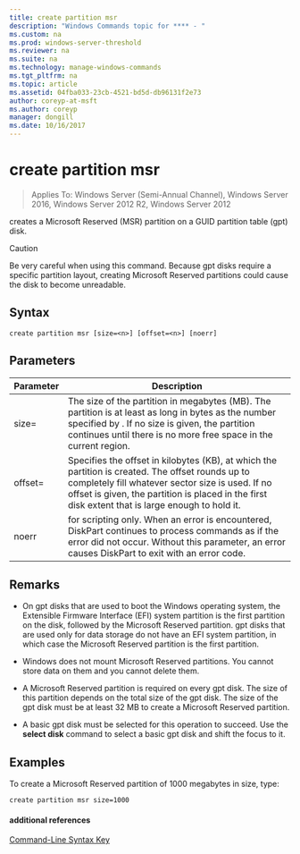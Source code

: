 ```yaml
---
title: create partition msr
description: "Windows Commands topic for **** - "
ms.custom: na
ms.prod: windows-server-threshold
ms.reviewer: na
ms.suite: na
ms.technology: manage-windows-commands
ms.tgt_pltfrm: na
ms.topic: article
ms.assetid: 04fba033-23cb-4521-bd5d-db96131f2e73
author: coreyp-at-msft
ms.author: coreyp
manager: dongill
ms.date: 10/16/2017
---
```

# create partition msr

>Applies To: Windows Server (Semi-Annual Channel), Windows Server 2016, Windows Server 2012 R2, Windows Server 2012

creates a Microsoft Reserved \(MSR\) partition on a GUID partition table \(gpt\) disk.  
  
> [!CAUTION]  
> Be very careful when using this command. Because gpt disks require a specific partition layout, creating Microsoft Reserved partitions could cause the disk to become unreadable.  
  
  
  
## Syntax  
  
```  
create partition msr [size=<n>] [offset=<n>] [noerr]  
```  
  
## Parameters  
  
|  Parameter  |                                                                                                                         Description                                                                                                                         |
|-------------|-------------------------------------------------------------------------------------------------------------------------------------------------------------------------------------------------------------------------------------------------------------|
|  size\=<n>  |               The size of the partition in megabytes \(MB\). The partition is at least as long in bytes as the number specified by <n>. If no size is given, the partition continues until there is no more free space in the current region.               |
| offset\=<n> | Specifies the offset in kilobytes \(KB\), at which the partition is created. The offset rounds up to completely fill whatever sector size is used. If no offset is given, the partition is placed in the first disk extent that is large enough to hold it. |
|    noerr    |                            for scripting only. When an error is encountered, DiskPart continues to process commands as if the error did not occur. Without this parameter, an error causes DiskPart to exit with an error code.                             |
  
## Remarks  
  
-   On gpt disks that are used to boot the Windows operating system, the Extensible Firmware Interface \(EFI\) system partition is the first partition on the disk, followed by the Microsoft Reserved partition. gpt disks that are used only for data storage do not have an EFI system partition, in which case the Microsoft Reserved partition is the first partition.  
  
-   Windows does not mount Microsoft Reserved partitions. You cannot store data on them and you cannot delete them.  
  
-   A Microsoft Reserved partition is required on every gpt disk. The size of this partition depends on the total size of the gpt disk. The size of the gpt disk must be at least 32 MB to create a Microsoft Reserved partition.  
  
-   A basic gpt disk must be selected for this operation to succeed. Use the **select disk** command to select a basic gpt disk and shift the focus to it.  
  
## <a name="BKMK_examples"></a>Examples  
To create a Microsoft Reserved partition of 1000 megabytes in size, type:  
  
```  
create partition msr size=1000  
```  
  
#### additional references  
[Command-Line Syntax Key](command-line-syntax-key.md)  
  

  

